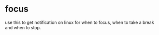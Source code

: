 # focus

use this to get notification on linux for when to focus, when to take a break and when to stop.
